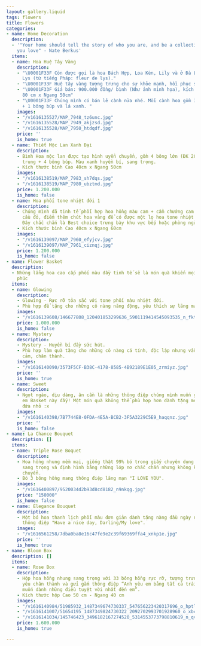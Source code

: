 ```yaml
---
layout: gallery.liquid
tags: flowers
title: Flowers
categories:
- name: Home Decoration
  description:
  - '"Your home should tell the story of who you are, and be a collection of what
    you love" - Nate Berkus'
  items:
  - name: Hoa Huệ Tây Vàng
    description:
    - "\U0001F33F Còn được gọi là hoa Bách Hợp, Loa Kèn, Lily và ở Đà Lạt gọi là hoa
      Lys (từ tiếng Pháp: fleur de lys)."
    - "\U0001F33F Huệ tây vàng tượng trưng cho sự khỏe mạnh, hồi phục sức khỏe."
    - "\U0001F33F Giá bán: 900.000 đồng/ bình (Như ảnh minh họa), kích thước: Cao
      80 cm x Ngang 50cm"
    - "\U0001F33F Chúng mình có bán lẻ cành nữa nhé. Mỗi cành hoa gồm 3 bông hoa lớn
      + 1 bông búp và lá xanh. "
    images:
    - "/v1616135527/MAP_7948_tz6unc.jpg"
    - "/v1616135528/MAP_7949_akjzsd.jpg"
    - "/v1616135528/MAP_7950_htdqdf.jpg"
    price: ''
    is_home: true
  - name: Thiết Mộc Lan Xanh Đại
    description:
    - Bình Hoa mộc lan được tạo hình uyển chuyển, gồm 4 bông lớn (ĐK 20cm) + 2 bông
      trung + 4 bông búp. Màu xanh huyền bí, sang trọng.
    - Kích thước bình Cao 40cm x Ngang 50cm
    images:
    - "/v1616138519/MAP_7983_sh7dqs.jpg"
    - "/v1616138519/MAP_7980_ubztmd.jpg"
    price: 1.200.000
    is_home: false
  - name: Hoa phối tone nhiệt đới 1
    description:
    - Chúng mình đã tinh tế phối hợp hoa hồng màu cam + cẩm chướng cam cùng cẩm tú
      cầu đỏ, điểm thêm chút hoa vàng để có được một lọ hoa tone nhiệt đới ấm áp đấy.
      Đây chắc chắn là Best choice trưng bày khu vực bếp hoặc phòng ngủ nhé.
    - Kích thước bình Cao 40cm x Ngang 60cm
    images:
    - "/v1616139097/MAP_7960_efyjcv.jpg"
    - "/v1616139097/MAP_7961_ciznqj.jpg"
    price: 1.200.000
    is_home: false
- name: Flower Basket
  description:
  - Những lẳng hoa cao cấp phối màu đầy tinh tế sẽ là món quà khiến mọi cô gái hạnh
    phúc
  items:
  - name: Glowing
    description:
    - Glowing - Rực rỡ tỏa sắc với tone phối màu nhiệt đới.
    - Phù hợp để tặng cho những cô nàng năng động, yêu thích sự lãng mạn.
    images:
    - "/v1616139608/146677808_120401853299636_5901119414545093535_n_fktxce.jpg"
    price: 1.000.000
    is_home: false
  - name: Mystery
    description:
    - Mystery - Huyền bí đầy sức hút.
    - Phù hợp làm quà tặng cho những cô nàng cá tính, độc lập nhưng vẫn rất đổi tình
      cảm, chân thành.
    images:
    - "/v1616140090/3573F5CF-B38C-4178-8585-4B92189E1E05_zrmiyz.jpg"
    price: ''
    is_home: true
  - name: Sweet
    description:
    - Ngọt ngào, dịu dàng, ân cần là những thông điệp chúng mình muốn gửi găm vào
      em Basket này đấy! Một món quà không thể phù hợp hơn dành tặng mẹ của những
      đứa nhỏ :x
    images:
    - "/v1616140398/7B7744E8-0FDA-4E5A-BCB2-3F5A3229C5E9_haqqnz.jpg"
    price: ''
    is_home: false
- name: La Chance Bouquet
  description: []
  items:
  - name: Triple Rose Boquet
    description:
    - Hoa hồng nhung mềm mại, giống thật 99% bó trong giấy chuyên dụng chất liệu bóng
      sang trọng và định hình bằng những lớp nơ chắc chắn nhưng không kém phần uyển
      chuyển.
    - Bó 3 bông hồng mang thông điệp lãng mạn "I LOVE YOU".
    images:
    - "/v1616400897/9520034d2b93d8cd8182_n9nkqg.jpg"
    price: "150000"
    is_home: false
  - name: Elegance Bouquet
    description:
    - Một bó hoa thanh lịch phối màu đơn giản dành tặng nàng đầu ngày như gửi lời
      thông điệp "Have a nice day, Darling/My love".
    images:
    - "/v1616561258/7dba0ba8e16c47fe9e2c39f69369ffa4_xnkp1e.jpg"
    price: ''
    is_home: true
- name: Bloom Box
  description: []
  items:
  - name: Rose Box
    description:
    - Hộp hoa hồng nhung sang trọng với 33 bông hồng rực rỡ, tượng trưng cho tình
      yêu chân thành và gửi gắm thông điệp “Anh yêu em bằng tất cả trái tim và mong
      muốn dành những điều tuyệt vời nhất đến em”.
    - Kích thước hộp Cao 50 cm - Ngang 40 cm
    images:
    - "/v1616140984/51985932_1487349674730337_547656223420317696_o_hptliz.jpg"
    - "/v1616141007/51654195_1487349824730322_2092702993701928960_o_xbcr2w.jpg"
    - "/v1616141034/145746423_3496182167274520_5314553773798810619_n_qvx3i7.jpg"
    price: 1.600.000
    is_home: true

---
```

